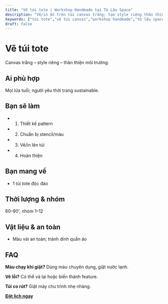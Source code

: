 ```yaml
---
title: "Vẽ túi tote | Workshop Handmade tại Từ Lâu Space"
description: "Vẽ/in ấn trên túi canvas trắng; tạo style riêng thân thiện môi trường. Thành phẩm mang về. Phù hợp người mới."
keywords: ["túi tote","vẽ túi canvas","workshop handmade","từ lâu space","túi thân thiện môi trường"]
draft: false
---
```


# Vẽ túi tote

Canvas trắng – style riêng – thân thiện môi trường.

## Ai phù hợp
Mọi lứa tuổi; người yêu thời trang sustainable.

## Bạn sẽ làm
- 1. Thiết kế pattern
- 2. Chuẩn bị stencil/màu
- 3. Vẽ/in lên túi
- 4. Hoàn thiện

## Bạn mang về
- 1 túi tote độc đáo

## Thời lượng & nhóm
60–90', nhóm 1–12

## Vật liệu & an toàn
- Màu vải an toàn; tránh dính quần áo

## FAQ
**Màu chạy khi giặt?**
Dùng màu chuyên dụng, giặt nước lạnh.

**Vẽ lỗi?**
Có thể vá lại hoặc biến thành feature.

**Túi co rút?**
Giặt máy chu trình nhẹ nhàng.

**[Đặt lịch ngay](/pages/booking-pricing)**